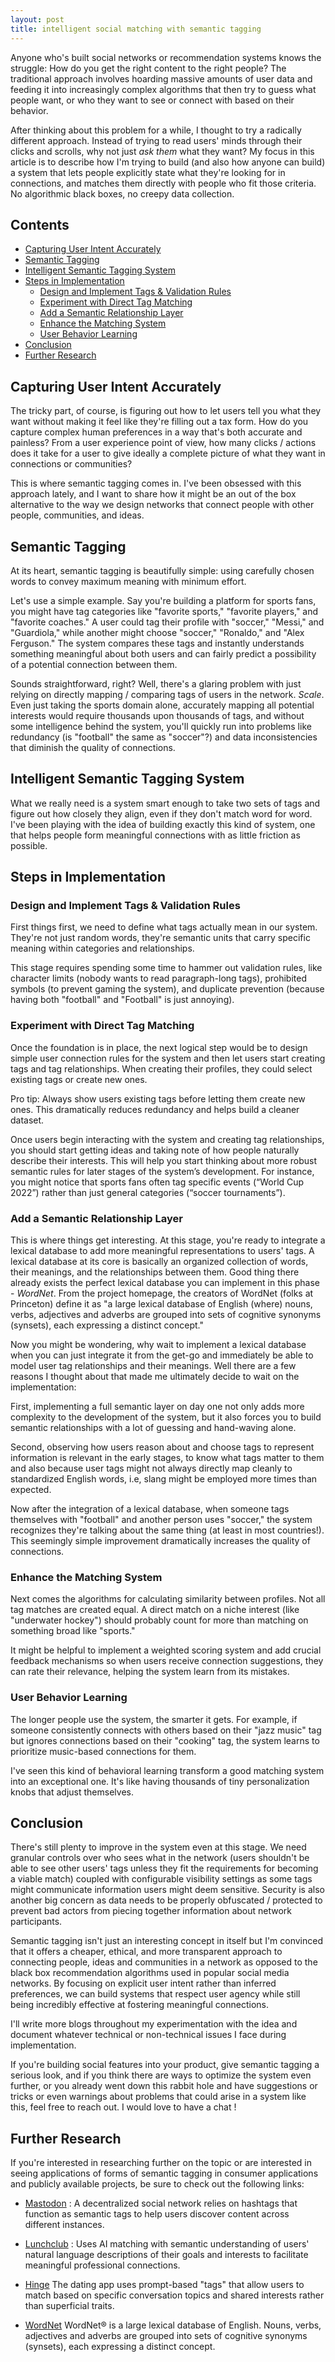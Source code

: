 ```yaml
---
layout: post
title: intelligent social matching with semantic tagging
---
```


Anyone who's built social networks or recommendation systems knows the struggle: How do you get the right content to the right people? The traditional approach involves hoarding massive amounts of user data and feeding it into increasingly complex algorithms that then try to guess what people want, or who they want to see or connect with based on their behavior.

After thinking about this problem for a while, I thought to try a radically different approach. Instead of trying to read users' minds through their clicks and scrolls, why not just _ask them_ what they want? My focus in this article is to describe how I'm trying to build (and also how anyone can build) a system that lets people explicitly state what they're looking for in connections, and matches them directly with people who fit those criteria. No algorithmic black boxes, no creepy data collection.

## Contents

- [Capturing User Intent Accurately](#capturing-user-intent-accurately)
- [Semantic Tagging](#semantic-tagging)
- [Intelligent Semantic Tagging System](#intelligent-semantic-tagging-system)
- [Steps in Implementation](#steps-in-implementation)
  - [Design and Implement Tags & Validation Rules](#design-and-implement-tags-and-validation-rules)
  - [Experiment with Direct Tag Matching](#experiment-with-direct-tag-matching)
  - [Add a Semantic Relationship Layer](#add-a-semantic-relationship-layer)
  - [Enhance the Matching System](#enhance-the-matching-system)
  - [User Behavior Learning](#user-behavior-learning)
- [Conclusion](#conclusion)
- [Further Research](#further-research)

## Capturing User Intent Accurately

The tricky part, of course, is figuring out how to let users tell you what they want without making it feel like they're filling out a tax form. How do you capture complex human preferences in a way that's both accurate and painless? From a user experience point of view, how many clicks / actions does it take for a user to give ideally a complete picture of what they want in connections or communities?

This is where semantic tagging comes in. I've been obsessed with this approach lately, and I want to share how it might be an out of the box alternative to the way we design networks that connect people with other people, communities, and ideas.

## Semantic Tagging

At its heart, semantic tagging is beautifully simple: using carefully chosen words to convey maximum meaning with minimum effort.

Let's use a simple example. Say you're building a platform for sports fans, you might have tag categories like "favorite sports," "favorite players," and "favorite coaches." A user could tag their profile with "soccer," "Messi," and "Guardiola," while another might choose "soccer," "Ronaldo," and "Alex Ferguson." The system compares these tags and instantly understands something meaningful about both users and can fairly predict a possibility of a potential connection between them.

Sounds straightforward, right? Well, there's a glaring problem with just relying on directly mapping / comparing tags of users in the network. _Scale_.
Even just taking the sports domain alone, accurately mapping all potential interests would require thousands upon thousands of tags, and without some intelligence behind the system, you'll quickly run into problems like redundancy (is "football" the same as "soccer"?) and data inconsistencies that diminish the quality of connections.

## Intelligent Semantic Tagging System

What we really need is a system smart enough to take two sets of tags and figure out how closely they align, even if they don't match word for word. I've been playing with the idea of building exactly this kind of system, one that helps people form meaningful connections with as little friction as possible.

## Steps in Implementation

### Design and Implement Tags & Validation Rules

First things first, we need to define what tags actually mean in our system. They're not just random words, they're semantic units that carry specific meaning within categories and relationships.

This stage requires spending some time to hammer out validation rules, like character limits (nobody wants to read paragraph-long tags), prohibited symbols (to prevent gaming the system), and duplicate prevention (because having both "football" and "Football" is just annoying).

### Experiment with Direct Tag Matching

Once the foundation is in place, the next logical step would be to design simple user connection rules for the system and then let users start creating tags and tag relationships. When creating their profiles, they could select existing tags or create new ones.

Pro tip: Always show users existing tags before letting them create new ones. This dramatically reduces redundancy and helps build a cleaner dataset.

Once users begin interacting with the system and creating tag relationships, you should start getting ideas and taking note of how people naturally describe their interests. This will help you start thinking about more robust semantic rules for later stages of the system’s development. For instance, you might notice that sports fans often tag specific events (“World Cup 2022”) rather than just general categories (“soccer tournaments”).

### Add a Semantic Relationship Layer

This is where things get interesting. At this stage, you're ready to integrate a lexical database to add more meaningful representations to users' tags. A lexical database at its core is basically an organized collection of words, their meanings, and the relationships between them. Good thing there already exists the perfect lexical database you can implement in this phase - _WordNet_. From the project homepage, the creators of WordNet (folks at Princeton) define it as "a large lexical database of English (where) nouns, verbs, adjectives and adverbs are grouped into sets of cognitive synonyms (synsets), each expressing a distinct concept."

Now you might be wondering, why wait to implement a lexical database when you can just integrate it from the get-go and immediately be able to model user tag relationships and their meanings. Well there are a few reasons I thought about that made me ultimately decide to wait on the implementation:

First, implementing a full semantic layer on day one not only adds more complexity to the development of the system, but it also forces you to build semantic relationships with a lot of guessing and hand-waving alone.

Second, observing how users reason about and choose tags to represent information is relevant in the early stages, to know what tags matter to them and also because user tags might not always directly map cleanly to standardized English words, i.e, slang might be employed more times than expected.

Now after the integration of a lexical database, when someone tags themselves with "football" and another person uses "soccer," the system recognizes they're talking about the same thing (at least in most countries!). This seemingly simple improvement dramatically increases the quality of connections.

### Enhance the Matching System

Next comes the algorithms for calculating similarity between profiles. Not all tag matches are created equal. A direct match on a niche interest (like "underwater hockey") should probably count for more than matching on something broad like "sports."

It might be helpful to implement a weighted scoring system and add crucial feedback mechanisms so when users receive connection suggestions, they can rate their relevance, helping the system learn from its mistakes.

### User Behavior Learning

The longer people use the system, the smarter it gets. For example, if someone consistently connects with others based on their "jazz music" tag but ignores connections based on their "cooking" tag, the system learns to prioritize music-based connections for them.

I've seen this kind of behavioral learning transform a good matching system into an exceptional one. It's like having thousands of tiny personalization knobs that adjust themselves.

## Conclusion

There's still plenty to improve in the system even at this stage. We need granular controls over who sees what in the network (users shouldn't be able to see other users' tags unless they fit the requirements for becoming a viable match) coupled with configurable visibility settings as some tags might communicate information users might deem sensitive. Security is also another big concern as data needs to be properly obfuscated / protected to prevent bad actors from piecing together information about network participants.

Semantic tagging isn't just an interesting concept in itself but I'm convinced that it offers a cheaper, ethical, and more transparent approach to connecting people, ideas and communities in a network as opposed to the black box recommendation algorithms used in popular social media networks. By focusing on explicit user intent rather than inferred preferences, we can build systems that respect user agency while still being incredibly effective at fostering meaningful connections.

I'll write more blogs throughout my experimentation with the idea and document whatever technical or non-technical issues I face during implementation.

If you're building social features into your product, give semantic tagging a serious look, and if you think there are ways to optimize the system even further, or you already went down this rabbit hole and have suggestions or tricks or even warnings about problems that could arise in a system like this, feel free to reach out. I would love to have a chat !

## Further Research

If you're interested in researching further on the topic or are interested in seeing applications of forms of semantic tagging in consumer applications and publicly available projects, be sure to check out the following links:

- [Mastodon](https://joinmastodon.org/) :
  A decentralized social network relies on hashtags that function as semantic tags to help users discover content across different instances.

- [Lunchclub](https://lunchclub.com/) :
  Uses AI matching with semantic understanding of users' natural language descriptions of their goals and interests to facilitate meaningful professional connections.

- [Hinge](https://hinge.co)
  The dating app uses prompt-based "tags" that allow users to match based on specific conversation topics and shared interests rather than superficial traits.

- [WordNet](https://wordnet.princeton.edu/)
  WordNet® is a large lexical database of English. Nouns, verbs, adjectives and adverbs are grouped into sets of cognitive synonyms (synsets), each expressing a distinct concept.
